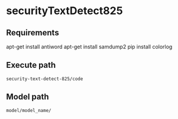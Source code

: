 # securityTextDetect825
## Requirements
apt-get install antiword
apt-get install samdump2
pip install colorlog
## Execute path
`security-text-detect-825/code`

## Model path
`model/model_name/`